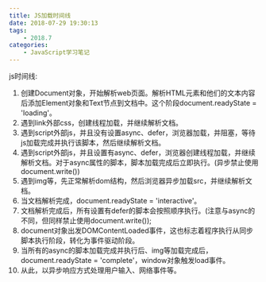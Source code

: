 ```yaml
---
title: JS加载时间线
date: 2018-07-29 19:30:13
tags:
	- 2018.7
categories:
	- JavaScript学习笔记
---
```


js时间线:

1. 创建Document对象，开始解析web页面。解析HTML元素和他们的文本内容后添加Element对象和Text节点到文档中。这个阶段document.readyState = 'loading'。
2. 遇到link外部css，创建线程加载，并继续解析文档。
3. 遇到script外部js，并且没有设置async、defer，浏览器加载，并阻塞，等待js加载完成并执行该脚本，然后继续解析文档。
4. 遇到script外部js，并且设置有async、defer，浏览器创建线程加载，并继续解析文档。对于async属性的脚本，脚本加载完成后立即执行。(异步禁止使用document.write())
5. 遇到img等，先正常解析dom结构，然后浏览器异步加载src，并继续解析文档。
6. 当文档解析完成，document.readyState = 'interactive'。
7. 文档解析完成后，所有设置有defer的脚本会按照顺序执行。(注意与async的不同，但同样禁止使用document.write());
8. document对象出发DOMContentLoaded事件，这也标志着程序执行从同步脚本执行阶段，转化为事件驱动阶段。
9. 当所有的async的脚本加载完成并执行后、img等加载完成后，document.readyState = 'complete'，window对象触发load事件。
10. 从此，以异步响应方式处理用户输入、网络事件等。

